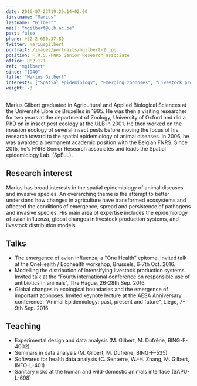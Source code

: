 ```yaml
---
date: 2016-07-23T19:29:14+02:00
firstname: "Marius"
lastname: "Gilbert"
mail: "mgilbert@ulb.ac.be"
past: false
phone: +32-2-650.37.80
twitter: mariusgilbert
portrait: /images/portraits/mgilbert-2.jpg
position: F.R.S.-FNRS Senior Research associate
office: UB2.171
ref: "mgilbert"
since: "1940"
title: "Marius Gilbert"
interests: ["Spatial epidemiology", "Emerging zoonoses", "Livestock production systems"]
weight: -3
---
```


Marius Gilbert graduated in Agricultural and Applied Biological Sciences at the Université Libre de Bruxelles in 1995. He was then a visiting researcher for two years at the department of Zoology, University of Oxford and did a PhD on in insect pest ecology at the ULB in 2001. He then worked on the invasion ecology of several insect pests before moving the focus of his research toward to the spatial epidemiology of animal diseases. In 2006, he was awarded a permanent academic position with the Belgian FNRS. Since 2015, he's FNRS Senior Research associates and leads the Spatial epidemiology Lab. (SpELL).

## Research interest

Marius has broad interests in the spatial epidemiology of animal diseases and invasive species. An overarching theme is the attempt to better understand how changes in agriculture have transformed ecosystems and affected the conditions of emergence, spread and persistence of pathogens and invasive species. His main area of expertise includes the epidemiology of avian influenza, global changes in livestock production systems, and livestock distribution models.

## Talks
 
* The emergence of avian influenza, a "One Health” epitome. Invited talk at the OneHealth / Ecohealth workshop, Brussels, 6-7th Oct. 2016.
* Modelling the distribution of intensifying livestock production systems. Invited talk at the “Fourth international conference on responsible use of antibiotics in animals”, The Hague, 26-28th Sep. 2016.
* Global changes in ecological boundaries and the emergence of important zoonoses. Invited keynote lecture at the AESA Anniversary conference: “Animal Epidemiology: past, present and future”, Liège, 7-9th Sep. 2016

## Teaching

* Experimental design and data analysis (M. Gilbert, M. Dufrêne, BING-F-4002)
* Seminars in data analysis (M. Gilbert, M. Dufrêne, BING-F-535)
* Softwares for health data analysis (C. Senterre, W.-H. Zhang, M. Gilbert, INFO-L-401)
* Sanitary risks at the human and wild-domestic animals interface (SAPU-L-698)



